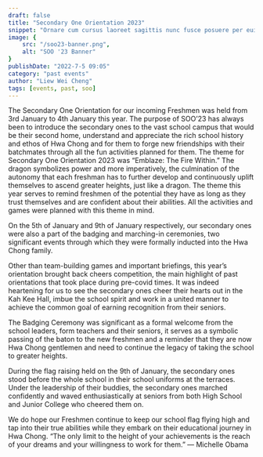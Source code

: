 ```yaml
---
draft: false
title: "Secondary One Orientation 2023"
snippet: "Ornare cum cursus laoreet sagittis nunc fusce posuere per euismod dis vehicula a, semper fames lacus maecenas dictumst pulvinar neque enim non potenti. Torquent hac sociosqu eleifend potenti."
image: {
    src: "/soo23-banner.png",
    alt: "SOO '23 Banner"
}
publishDate: "2022-7-5 09:05"
category: "past events"
author: "Liew Wei Cheng"
tags: [events, past, soo]
---
```



The Secondary One Orientation for our incoming Freshmen was held from 3rd January to 4th January this year. The purpose of SOO’23 has always been to introduce the secondary ones to the vast school campus that would be their second home, understand and appreciate the rich school history and ethos of Hwa Chong and for them to forge new friendships with their batchmates through all the fun activities planned for them. The theme for Secondary One Orientation 2023 was “Emblaze: The Fire Within.” The dragon symbolizes power and more imperatively, the culmination of the autonomy that each freshman has to further develop and continuously uplift themselves to ascend greater heights, just like a dragon. The theme this year serves to remind freshmen of the potential they have as long as they trust themselves and are confident about their abilities. All the activities and games were planned with this theme in mind. 


On the 5th of January and 9th of January respectively, our secondary ones were also a part of the badging and marching-in ceremonies, two significant events through which they were formally inducted into the Hwa Chong family.

Other than team-building games and important briefings, this year’s orientation brought back cheers competition, the main highlight of past orientations that took place during pre-covid times. It was indeed heartening for us to see the secondary ones cheer their hearts out in the Kah Kee Hall, imbue the school spirit and work in a united manner to achieve the common goal of earning recognition from their seniors. 

The Badging Ceremony was significant as a formal welcome from the school leaders, form teachers and their seniors, it serves as a symbolic passing of the baton to the new freshmen and a reminder that they are now Hwa Chong gentlemen and need to continue the legacy of taking the school to greater heights. 

During the flag raising held on the 9th of January, the secondary ones stood before the whole school in their school uniforms at the terraces. Under the leadership of their buddies, the secondary ones marched confidently and waved enthusiastically at seniors from both High School and Junior College who cheered them on.

We do hope our Freshmen continue to keep our school flag flying high and tap into their true abilities while they embark on their educational journey in Hwa Chong. “The only limit to the height of your achievements is the reach of your dreams and your willingness to work for them.” — Michelle Obama
